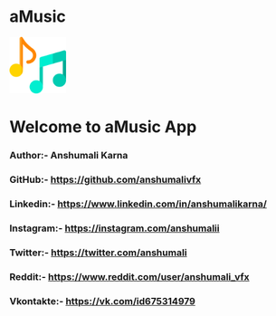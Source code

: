 # aMusic
<img src="main.png" style="width:100px"/>

# Welcome to aMusic App 

### Author:- Anshumali Karna

### GitHub:- https://github.com/anshumalivfx
### Linkedin:- https://www.linkedin.com/in/anshumalikarna/
### Instagram:- https://instagram.com/anshumalii
### Twitter:- https://twitter.com/anshumaIi
### Reddit:- https://www.reddit.com/user/anshumali_vfx
### Vkontakte:- https://vk.com/id675314979
